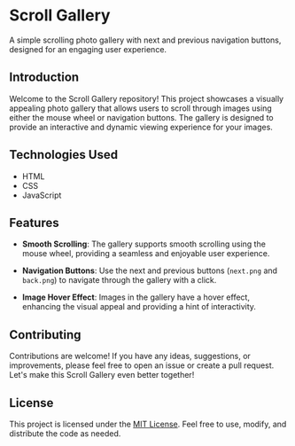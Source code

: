 # Scroll Gallery

A simple scrolling photo gallery with next and previous navigation buttons, designed for an engaging user experience.

## Introduction

Welcome to the Scroll Gallery repository! This project showcases a visually appealing photo gallery that allows users to scroll through images using either the mouse wheel or navigation buttons. The gallery is designed to provide an interactive and dynamic viewing experience for your images.

## Technologies Used

- HTML
- CSS
- JavaScript


## Features

- **Smooth Scrolling**: The gallery supports smooth scrolling using the mouse wheel, providing a seamless and enjoyable user experience.

- **Navigation Buttons**: Use the next and previous buttons (`next.png` and `back.png`) to navigate through the gallery with a click.

- **Image Hover Effect**: Images in the gallery have a hover effect, enhancing the visual appeal and providing a hint of interactivity.

## Contributing

Contributions are welcome! If you have any ideas, suggestions, or improvements, please feel free to open an issue or create a pull request. Let's make this Scroll Gallery even better together!

## License

This project is licensed under the [MIT License](https://github.com/muhibsiddiqui/IMAGE-SCROLL/blob/main/LICENSE). Feel free to use, modify, and distribute the code as needed.
